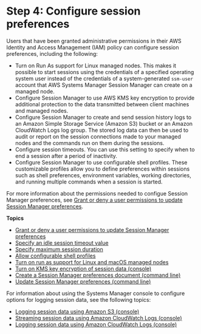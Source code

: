 # Step 4: Configure session preferences<a name="session-manager-getting-started-configure-preferences"></a>

Users that have been granted administrative permissions in their AWS Identity and Access Management \(IAM\) policy can configure session preferences, including the following:
+ Turn on Run As support for Linux managed nodes\. This makes it possible to start sessions using the credentials of a specified operating system user instead of the credentials of a system\-generated `ssm-user` account that AWS Systems Manager Session Manager can create on a managed node\.
+ Configure Session Manager to use AWS KMS key encryption to provide additional protection to the data transmitted between client machines and managed nodes\.
+ Configure Session Manager to create and send session history logs to an Amazon Simple Storage Service \(Amazon S3\) bucket or an Amazon CloudWatch Logs log group\. The stored log data can then be used to audit or report on the session connections made to your managed nodes and the commands run on them during the sessions\.
+ Configure session timeouts\. You can use this setting to specify when to end a session after a period of inactivity\.
+ Configure Session Manager to use configurable shell profiles\. These customizable profiles allow you to define preferences within sessions such as shell preferences, environment variables, working directories, and running multiple commands when a session is started\.

For more information about the permissions needed to configue Session Manager preferences, see [Grant or deny a user permissions to update Session Manager preferences](preference-setting-permissions.md)\.

**Topics**
+ [Grant or deny a user permissions to update Session Manager preferences](preference-setting-permissions.md)
+ [Specify an idle session timeout value](session-preferences-timeout.md)
+ [Specify maximum session duration](session-preferences-max-timeout.md)
+ [Allow configurable shell profiles](session-preferences-shell-config.md)
+ [Turn on run as support for Linux and macOS managed nodes](session-preferences-run-as.md)
+ [Turn on KMS key encryption of session data \(console\)](session-preferences-enable-encryption.md)
+ [Create a Session Manager preferences document \(command line\)](getting-started-create-preferences-cli.md)
+ [Update Session Manager preferences \(command line\)](getting-started-configure-preferences-cli.md)

For information about using the Systems Manager console to configure options for logging session data, see the following topics:
+  [Logging session data using Amazon S3 \(console\)](session-manager-logging.md#session-manager-logging-s3) 
+ [Streaming session data using Amazon CloudWatch Logs \(console\)](session-manager-logging.md#session-manager-logging-cwl-streaming)
+  [Logging session data using Amazon CloudWatch Logs \(console\)](session-manager-logging.md#session-manager-logging-cloudwatch-logs) 